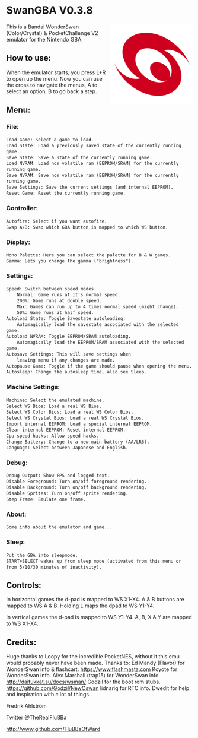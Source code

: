 # SwanGBA V0.3.8

<img align="right" width="220" src="./logo.png" />

This is a Bandai WonderSwan (Color/Crystal) & PocketChallenge V2 emulator for the Nintendo GBA.

## How to use:

When the emulator starts, you press L+R to open up the menu.
Now you can use the cross to navigate the menus, A to select an option,
B to go back a step.

## Menu:

### File:
	Load Game: Select a game to load.
	Load State: Load a previously saved state of the currently running game.
	Save State: Save a state of the currently running game.
	Load NVRAM: Load non volatile ram (EEPROM/SRAM) for the currently running game.
	Save NVRAM: Save non volatile ram (EEPROM/SRAM) for the currently running game.
	Save Settings: Save the current settings (and internal EEPROM).
	Reset Game: Reset the currently running game.

### Controller:
	Autofire: Select if you want autofire.
	Swap A/B: Swap which GBA button is mapped to which WS button.

### Display:
	Mono Palette: Here you can select the palette for B & W games.
	Gamma: Lets you change the gamma ("brightness").

### Settings:
	Speed: Switch between speed modes.
		Normal: Game runs at it's normal speed.
		200%: Game runs at double speed.
		Max: Games can run up to 4 times normal speed (might change).
		50%: Game runs at half speed.
	Autoload State: Toggle Savestate autoloading.
		Automagically load the savestate associated with the selected game.
	Autoload NVRAM: Toggle EEPROM/SRAM autoloading.
		Automagically load the EEPROM/SRAM associated with the selected game.
	Autosave Settings: This will save settings when
		leaving menu if any changes are made.
	Autopause Game: Toggle if the game should pause when opening the menu.
	Autosleep: Change the autosleep time, also see Sleep.

### Machine Settings:
	Machine: Select the emulated machine.
	Select WS Bios: Load a real WS Bios.
	Select WS Color Bios: Load a real WS Color Bios.
	Select WS Crystal Bios: Load a real WS Crystal Bios.
	Import internal EEPROM: Load a special internal EEPROM.
	Clear internal EEPROM: Reset internal EEPROM.
	Cpu speed hacks: Allow speed hacks.
	Change Battery: Change to a new main battery (AA/LR6).
	Language: Select between Japanese and English.

### Debug:
	Debug Output: Show FPS and logged text.
	Disable Foreground: Turn on/off foreground rendering.
	Disable Background: Turn on/off background rendering.
	Disable Sprites: Turn on/off sprite rendering.
	Step Frame: Emulate one frame.

### About:
	Some info about the emulator and game...

### Sleep:
	Put the GBA into sleepmode.
	START+SELECT wakes up from sleep mode (activated from this menu or from	5/10/30	minutes of inactivity).

## Controls:
In horizontal games the d-pad is mapped to WS X1-X4. A & B buttons are mapped to WS A & B.
Holding L maps the dpad to WS Y1-Y4.

In vertical games the d-pad is mapped to WS Y1-Y4. A, B, X & Y are mapped to WS X1-X4.

## Credits:

Huge thanks to Loopy for the incredible PocketNES, without it this emu would
probably never have been made.
Thanks to:
Ed Mandy (Flavor) for WonderSwan info & flashcart. https://www.flashmasta.com
Koyote for WonderSwan info.
Alex Marshall (trap15) for WonderSwan info. http://daifukkat.su/docs/wsman/
Godzil for the boot rom stubs. https://github.com/Godzil/NewOswan
lidnariq for RTC info.
Dwedit for help and inspiration with a lot of things.


Fredrik Ahlström

Twitter @TheRealFluBBa

http://www.github.com/FluBBaOfWard
